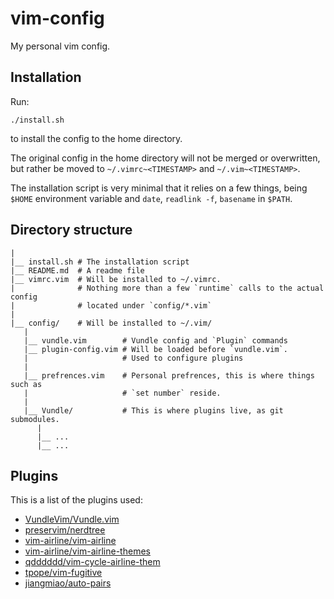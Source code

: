 # vim-config
My personal vim config.

## Installation

Run:
```shell
./install.sh
```
to install the config to the home directory.

The original config in the home directory will not be merged or overwritten,
but rather be moved to `~/.vimrc~<TIMESTAMP>` and `~/.vim~<TIMESTAMP>`.

The installation script is very minimal that it relies on a few things, being
`$HOME` environment variable and `date`, `readlink -f`, `basename`
in `$PATH`.

## Directory structure

```
|
|__ install.sh # The installation script
|__ README.md  # A readme file
|__ vimrc.vim  # Will be installed to ~/.vimrc.
|              # Nothing more than a few `runtime` calls to the actual config
|              # located under `config/*.vim`
|
|__ config/    # Will be installed to ~/.vim/
   |
   |__ vundle.vim        # Vundle config and `Plugin` commands
   |__ plugin-config.vim # Will be loaded before `vundle.vim`.
   |                     # Used to configure plugins
   |
   |__ prefrences.vim    # Personal prefrences, this is where things such as
   |                     # `set number` reside.
   |
   |__ Vundle/           # This is where plugins live, as git submodules.
      |
      |__ ...
      |__ ...
```

## Plugins

This is a list of the plugins used:

- [VundleVim/Vundle.vim][Vundle.vim]
- [preservim/nerdtree][nerdtree]
- [vim-airline/vim-airline][vim-airline]
- [vim-airline/vim-airline-themes][vim-airline-themes]
- [qdddddd/vim-cycle-airline-them][vim-cycle-airline-them]
- [tpope/vim-fugitive][vim-fugitive]
- [jiangmiao/auto-pairs][auto-pairs]


[Vundle.vim]: https://github.com/VundleVim/Vundle.vim
[nerdtree]: https://github.com/preservim/nerdtree
[vim-airline]: https://github.com/vim-airline/vim-airline
[vim-airline-themes]: https://github.com/vim-airline/vim-airline-themes
[vim-cycle-airline-them]: https://github.com/qdddddd/vim-cycle-airline-them
[vim-fugitive]: https://github.com/tpope/vim-fugitive
[auto-pairs]: https://github.com/jiangmiao/auto-pairs
